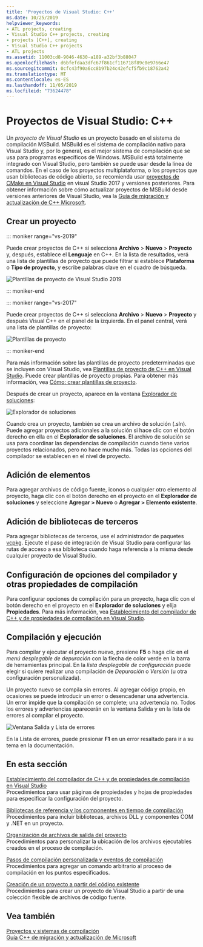 ```yaml
---
title: 'Proyectos de Visual Studio: C++'
ms.date: 10/25/2019
helpviewer_keywords:
- ATL projects, creating
- Visual Studio C++ projects, creating
- projects [C++], creating
- Visual Studio C++ projects
- ATL projects
ms.assetid: 11003cd8-9046-4630-a189-a32bf3b88047
ms.openlocfilehash: d6bfefdaa3dfc67f861cf116718f89c0e9766e47
ms.sourcegitcommit: 0cfc43f90a6cc8b97b24c42efcf5fb9c18762a42
ms.translationtype: MT
ms.contentlocale: es-ES
ms.lasthandoff: 11/05/2019
ms.locfileid: "73624478"
---
```

# <a name="visual-studio-projects---c"></a>Proyectos de Visual Studio: C++

Un *proyecto de Visual Studio* es un proyecto basado en el sistema de compilación MSBuild. MSBuild es el sistema de compilación nativo para Visual Studio y, por lo general, es el mejor sistema de compilación que se usa para programas específicos de Windows. MSBuild está totalmente integrado con Visual Studio, pero también se puede usar desde la línea de comandos. En el caso de los proyectos multiplataforma, o los proyectos que usan bibliotecas de código abierto, se recomienda usar [proyectos de CMake en Visual Studio](cmake-projects-in-visual-studio.md) en visual Studio 2017 y versiones posteriores. Para obtener información sobre cómo actualizar proyectos de MSBuild desde versiones anteriores de Visual Studio, vea la [Guía de migración y actualización de C++ Microsoft](../porting/visual-cpp-porting-and-upgrading-guide.md).

## <a name="create-a-project"></a>Crear un proyecto

::: moniker range="vs-2019"

Puede crear proyectos de C++ si selecciona **Archivo** > **Nuevo** > **Proyecto** y, después, establece el **Lenguaje** en C++. En la lista de resultados, verá una lista de plantillas de proyecto que puede filtrar si establece **Plataforma** o **Tipo de proyecto**, y escribe palabras clave en el cuadro de búsqueda. 

   ![Plantillas de proyecto de Visual Studio 2019](../build/media/vs2019-choose-console-app.png "Cuadro de diálogo nuevo proyecto de Visual Studio 2019")

::: moniker-end

::: moniker range="vs-2017"

Puede crear proyectos de C++ si selecciona **Archivo** > **Nuevo** > **Proyecto** y después Visual C++ en el panel de la izquierda. En el panel central, verá una lista de plantillas de proyecto:

   ![Plantillas de proyecto](../overview/media/vs2017-new-project.png "Cuadro de diálogo nuevo proyecto de Visual Studio 2017")

::: moniker-end

Para más información sobre las plantillas de proyecto predeterminadas que se incluyen con Visual Studio, vea [Plantillas de proyecto de C++ en Visual Studio](reference/visual-cpp-project-types.md). Puede crear plantillas de proyecto propias. Para obtener más información, vea [Cómo: crear plantillas de proyecto](/visualstudio/ide/how-to-create-project-templates).

Después de crear un proyecto, aparece en la ventana [Explorador de soluciones](/visualstudio/ide/solutions-and-projects-in-visual-studio):

   ![Explorador de soluciones](media/mathlibrary-solution-explorer-153.png)

Cuando crea un proyecto, también se crea un archivo de solución (.sln). Puede agregar proyectos adicionales a la solución si hace clic con el botón derecho en ella en el **Explorador de soluciones**. El archivo de solución se usa para coordinar las dependencias de compilación cuando tiene varios proyectos relacionados, pero no hace mucho más. Todas las opciones del compilador se establecen en el nivel de proyecto.

## <a name="add-items"></a>Adición de elementos

Para agregar archivos de código fuente, iconos o cualquier otro elemento al proyecto, haga clic con el botón derecho en el proyecto en el **Explorador de soluciones** y seleccione **Agregar > Nuevo** o **Agregar > Elemento existente**.

## <a name="add-third-party-libraries"></a>Adición de bibliotecas de terceros

Para agregar bibliotecas de terceros, use el administrador de paquetes [vcpkg](vcpkg.md). Ejecute el paso de integración de Visual Studio para configurar las rutas de acceso a esa biblioteca cuando haga referencia a la misma desde cualquier proyecto de Visual Studio. 

## <a name="set-compiler-options-and-other-build-properties"></a>Configuración de opciones del compilador y otras propiedades de compilación

Para configurar opciones de compilación para un proyecto, haga clic con el botón derecho en el proyecto en el **Explorador de soluciones** y elija **Propiedades**. Para más información, vea [Establecimiento del compilador de C++ y de propiedades de compilación en Visual Studio](working-with-project-properties.md).

## <a name="compile-and-run"></a>Compilación y ejecución

Para compilar y ejecutar el proyecto nuevo, presione **F5** o haga clic en el *menú desplegable de depuración* con la flecha de color verde en la barra de herramientas principal. En la *lista desplegable de configuración* puede elegir si quiere realizar una compilación de *Depuración* o *Versión* (u otra configuración personalizada).

Un proyecto nuevo se compila sin errores. Al agregar código propio, en ocasiones se puede introducir un error o desencadenar una advertencia. Un error impide que la compilación se complete; una advertencia no. Todos los errores y advertencias aparecerán en la ventana Salida y en la lista de errores al compilar el proyecto. 

   ![Ventana Salida y Lista de errores](../overview/media/vs2017-output-error-list.png)

En la Lista de errores, puede presionar **F1** en un error resaltado para ir a su tema en la documentación.

## <a name="in-this-section"></a>En esta sección

[Establecimiento del compilador de C++ y de propiedades de compilación en Visual Studio](working-with-project-properties.md)<br/>
Procedimientos para usar páginas de propiedades y hojas de propiedades para especificar la configuración del proyecto.

[Bibliotecas de referencia y los componentes en tiempo de compilación](adding-references-in-visual-cpp-projects.md)<br/>
Procedimientos para incluir bibliotecas, archivos DLL y componentes COM y .NET en un proyecto.
 
[Organización de archivos de salida del proyecto](how-to-organize-project-output-files-for-builds.md)<br/>
Procedimientos para personalizar la ubicación de los archivos ejecutables creados en el proceso de compilación.

[Pasos de compilación personalizada y eventos de compilación](understanding-custom-build-steps-and-build-events.md)<br/>
Procedimientos para agregar un comando arbitrario al proceso de compilación en los puntos especificados.

[Creación de un proyecto a partir del código existente](how-to-create-a-cpp-project-from-existing-code.md)<br/>
Procedimientos para crear un proyecto de Visual Studio a partir de una colección flexible de archivos de código fuente.

## <a name="see-also"></a>Vea también

[Proyectos y sistemas de compilación](projects-and-build-systems-cpp.md)<br>
[Guía C++ de migración y actualización de Microsoft](../porting/visual-cpp-porting-and-upgrading-guide.md)
